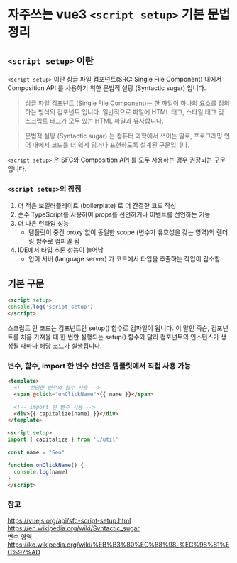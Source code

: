# 자주쓰는 vue3 `<script setup>` 기본 문법 정리

## `<script setup>` 이란
`<script setup>` 이란 싱글 파일 컴포넌트(SRC: Single File Component) 내에서 Composition API 를 사용하기 위한 문법적 설탕 (Syntactic sugar) 입니다.


> 싱글 파일 컴포넌트 (Single File Component)는 한 파일이 하나의 요소를 정의하는 방식의 컴포넌트 입니다. 일반적으로 파일에 HTML 태그, 스타일 태그 및 스크립트 태그가 모두 있는 HTML 파일과 유사합니다.

> 문법적 설탕 (Syntactic sugar) 는 컴퓨터 과학에서 쓰이는 말로, 프로그래밍 언어 내에서 코드를 더 쉽게 읽거나 표현하도록 설계된 구문입니다.


`<script setup>` 은 SFC와 Composition API 를 모두 사용하는 경우 권장되는 구문입니다.

### `<script setup>`의 장점
1. 더 적은 보일러플레이트 (boilerplate) 로 더 간결한 코드 작성
2. 순수 TypeScript를 사용하여 props를 선언하거나 이벤트를 선언하는 기능
3. 더 나은 런타임 성능
   - 템플릿이 중간 proxy 없이 동일한 scope (변수가 유효성을 갖는 영역)의 렌더링 함수로 컴파일 됨
4. IDE에서 타입 추론 성능이 늘어남
   - 언어 서버 (language server) 가 코드에서 타입을 추출하는 작업이 감소함

## 기본 구문
```html
<script setup>
console.log('script setup')
</script>
```

스크립트 안 코드는 컴포넌트안 setup() 함수로 컴파일이 됩니다.
이 말인 즉슨, 컴포넌트를 처음 가져올 때 한 번만 실행되는 setup() 함수와 달리 컴포넌트의 인스턴스가 생성될 때마다 해당 코드가 실행됩니다.

### 변수, 함수, import 한 변수 선언은 템플릿에서 직접 사용 가능
```html
<template>
  <!-- 선언한 변수와 함수 사용 -->
  <span @click="onClickName">{{ name }}</span>

  <!-- import 한 변수 사용 -->
  <div>{{ capitalize(name) }}</div>
</template>

<script setup>
import { capitalize } from './util'

const name = "Seo"

function onClickName() {
  console.log(name)
}
</script>
```

### 참고
https://vuejs.org/api/sfc-script-setup.html  
https://en.wikipedia.org/wiki/Syntactic_sugar  
변수 영역  
https://ko.wikipedia.org/wiki/%EB%B3%80%EC%88%98_%EC%98%81%EC%97%AD